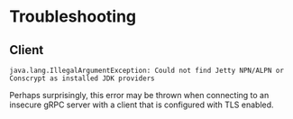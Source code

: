 # Troubleshooting

## Client

```
java.lang.IllegalArgumentException: Could not find Jetty NPN/ALPN or Conscrypt as installed JDK providers
```

Perhaps surprisingly, this error may be thrown when connecting to an insecure
gRPC server with a client that is configured with TLS enabled.
